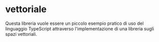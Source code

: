 # vettoriale
Questa libreria vuole essere un piccolo esempio pratico di uso del linguaggio TypeScript attraverso l'implementazione di una libreria sugli spazi vettoriali.
